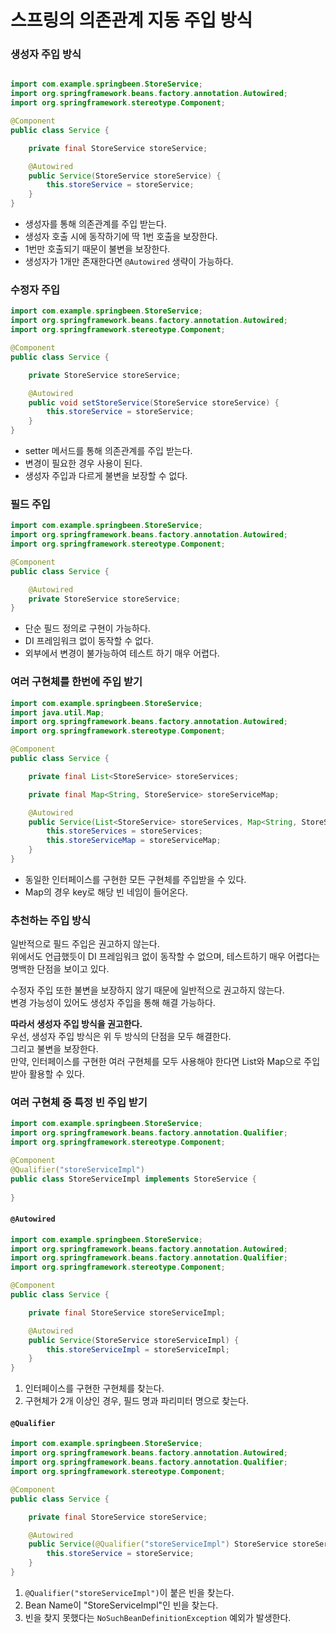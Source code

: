 # 스프링의 의존관계 지동 주입 방식

### 생성자 주입 방식
```java

import com.example.springbeen.StoreService;
import org.springframework.beans.factory.annotation.Autowired;
import org.springframework.stereotype.Component;

@Component
public class Service {

    private final StoreService storeService;

    @Autowired
    public Service(StoreService storeService) {
        this.storeService = storeService;
    } 
}
```
- 생성자를 통해 의존관계를 주입 받는다.
- 생성자 호출 시에 동작하기에 딱 1번 호출을 보장한다.
- 1번만 호출되기 때문이 불변을 보장한다.
- 생성자가 1개만 존재한다면 `@Autowired` 생략이 가능하다.

### 수정자 주입

```java
import com.example.springbeen.StoreService;
import org.springframework.beans.factory.annotation.Autowired;
import org.springframework.stereotype.Component;

@Component
public class Service {

    private StoreService storeService;

    @Autowired
    public void setStoreService(StoreService storeService) {
        this.storeService = storeService;
    }
}
```
- setter 메서드를 통해 의존관계를 주입 받는다.
- 변경이 필요한 경우 사용이 된다.
- 생성자 주입과 다르게 불변을 보장할 수 없다.

### 필드 주입

```java
import com.example.springbeen.StoreService;
import org.springframework.beans.factory.annotation.Autowired;
import org.springframework.stereotype.Component;

@Component
public class Service {

    @Autowired
    private StoreService storeService;
}
```
- 단순 필드 정의로 구현이 가능하다.
- DI 프레임워크 없이 동작할 수 없다.
- 외부에서 변경이 불가능하여 테스트 하기 매우 어렵다.

### 여러 구현체를 한번에 주입 받기

```java
import com.example.springbeen.StoreService;
import java.util.Map;
import org.springframework.beans.factory.annotation.Autowired;
import org.springframework.stereotype.Component;

@Component
public class Service {

    private final List<StoreService> storeServices;

    private final Map<String, StoreService> storeServiceMap;

    @Autowired
    public Service(List<StoreService> storeServices, Map<String, StoreService> storeServiceMap) {
        this.storeServices = storeServices;
        this.storeServiceMap = storeServiceMap;
    }
}
```
- 동일한 인터페이스를 구현한 모든 구현체를 주입받을 수 있다.
- Map의 경우 key로 해당 빈 네임이 들어온다.

### 추천하는 주입 방식
일반적으로 필드 주입은 권고하지 않는다.  
위에서도 언급했듯이 DI 프레임워크 없이 동작할 수 없으며, 테스트하기 매우 어렵다는 명백한 단점을 보이고 있다.

수정자 주입 또한 불변을 보장하지 않기 때문에 일반적으로 권고하지 않는다.  
변경 가능성이 있어도 생성자 주입을 통해 해결 가능하다.

**따라서 생성자 주입 방식을 권고한다.**  
우선, 생성자 주입 방식은 위 두 방식의 단점을 모두 해결한다.  
그리고 불변을 보장한다.  
만약, 인터페이스를 구현한 여러 구현체를 모두 사용해야 한다면 List와 Map으로 주입받아 활용할 수 있다.

### 여러 구현체 중 특정 빈 주입 받기
```java
import com.example.springbeen.StoreService;
import org.springframework.beans.factory.annotation.Qualifier;
import org.springframework.stereotype.Component;

@Component
@Qualifier("storeServiceImpl")
public class StoreServiceImpl implements StoreService {
    
}
```
#### `@Autowired`
```java
import com.example.springbeen.StoreService;
import org.springframework.beans.factory.annotation.Autowired;
import org.springframework.beans.factory.annotation.Qualifier;
import org.springframework.stereotype.Component;

@Component
public class Service {

    private final StoreService storeServiceImpl;

    @Autowired
    public Service(StoreService storeServiceImpl) {
        this.storeServiceImpl = storeServiceImpl;
    }
}
```
1. 인터페이스를 구현한 구현체를 찾는다.
2. 구현체가 2개 이상인 경우, 필드 명과 파리미터 명으로 찾는다. 


#### `@Qualifier`

```java
import com.example.springbeen.StoreService;
import org.springframework.beans.factory.annotation.Autowired;
import org.springframework.beans.factory.annotation.Qualifier;
import org.springframework.stereotype.Component;

@Component
public class Service {

    private final StoreService storeService;

    @Autowired
    public Service(@Qualifier("storeServiceImpl") StoreService storeService) {
        this.storeService = storeService;
    }
}
```
1. `@Qualifier("storeServiceImpl")`이 붙은 빈을 찾는다.
2. Bean Name이 "StoreServiceImpl"인 빈을 찾는다.
3. 빈을 찾지 못했다는 `NoSuchBeanDefinitionException` 예외가 발생한다.